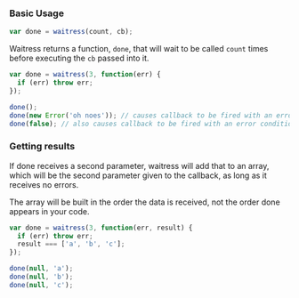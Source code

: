 
### Basic Usage

```javascript
var done = waitress(count, cb);
```

Waitress returns a function, `done`, that will wait to be called `count` times before executing the `cb` passed into it.

```javascript
var done = waitress(3, function(err) {
  if (err) throw err;
});

done();
done(new Error('oh noes')); // causes callback to be fired with an error condition
done(false); // also causes callback to be fired with an error condition
```

### Getting results

If done receives a second parameter, waitress will add that to an array,
which will be the second parameter given to the callback, as long as it
receives no errors.

The array will be built in the order the data is received, not the order
done appears in your code.

```javascript
var done = waitress(3, function(err, result) {
  if (err) throw err;
  result === ['a', 'b', 'c'];
});

done(null, 'a');
done(null, 'b');
done(null, 'c');
```
